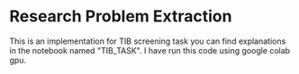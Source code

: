 # Research Problem Extraction 
This is an implementation for TIB screening task
you can find explanations in the notebook named "TIB_TASK".
I have run this code using google colab gpu.

